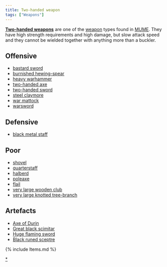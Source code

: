 ```yaml
---
title: Two-handed weapon
tags: ["Weapons"]
---
```

**[Two-handed weapons](Two-handed_weapons "wikilink")** are one of the
[weapon](weapon "wikilink") types found in [MUME](MUME "wikilink"). They
have high strength requirements and high damage, but slow attack speed
and they cannot be wielded together with anything more than a buckler.

## Offensive

- [bastard sword](bastard_sword "wikilink")
- [burnished hewing-spear](burnished_hewing-spear "wikilink")
- [heavy warhammer](heavy_warhammer "wikilink")
- [two-handed axe](two-handed_axe "wikilink")
- [two-handed sword](two-handed_sword "wikilink")
- [steel claymore](steel_claymore "wikilink")
- [war mattock](war_mattock "wikilink")
- [warsword](warsword "wikilink")

## Defensive

- [black metal staff](black_metal_staff "wikilink")

## Poor

- [shovel](shovel "wikilink")
- [quarterstaff](quarterstaff "wikilink")
- [halberd](halberd "wikilink")
- [poleaxe](poleaxe "wikilink")
- [flail](flail "wikilink")
- [very large wooden club](very_large_wooden_club "wikilink")
- [very large knotted
  tree-branch](very_large_knotted_tree-branch "wikilink")

## Artefacts

- [Axe of Durin](the_Axe_of_Durin "wikilink")
- [Great black scimitar](the_great_black_scimitar "wikilink")
- [Huge flaming sword](the_huge_flaming_sword "wikilink")
- [Black runed sceptre](the_black_runed_sceptre "wikilink")

{% include Items.md %}

[\*](Category:_Smiting_weapons "wikilink")